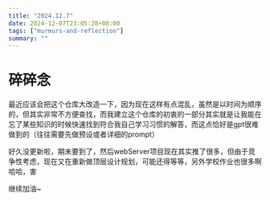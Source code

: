 ```yaml
---
title: "2024.12.7"
date: 2024-12-07T23:05:28+08:00
tags: ["murmurs-and-reflection"]
summary: ""
---
```

# 碎碎念

最近应该会把这个仓库大改造一下，因为现在这样有点混乱，虽然是以时间为顺序的，但其实非常不方便查找，而我建立这个仓库的初衷的一部分其实就是让我能在忘了某些知识的时候快速找到符合我自己学习习惯的解答，而这点恰好是gpt很难做到的（往往需要先做预设或者详细的prompt）

好久没更新啦，期末要到了，然后webServer项目现在其实推了很多，但由于竞争性考虑，现在又在重新做顶层设计规划，可能还得等等，另外学校作业也很多啊哈哈，害

继续加油~